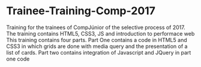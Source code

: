 # Trainee-Training-Comp-2017
Training for the trainees of CompJúnior of the selective process of 2017. The training contains HTML5, CSS3, JS and introduction to performace web
This training contains four parts. Part One contains a code in HTML5 and CSS3 in which grids are done with media query and the presentation of a list of cards.
Part two contains integration of Javascript and JQuery in part one code
